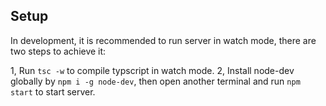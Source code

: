 ## Setup
In development, it is recommended to run server in watch mode, there are two steps to achieve it:

1, Run `tsc -w` to compile typscript in watch mode.
2, Install node-dev globally by `npm i -g node-dev`, then open another terminal and run `npm start` to start server.